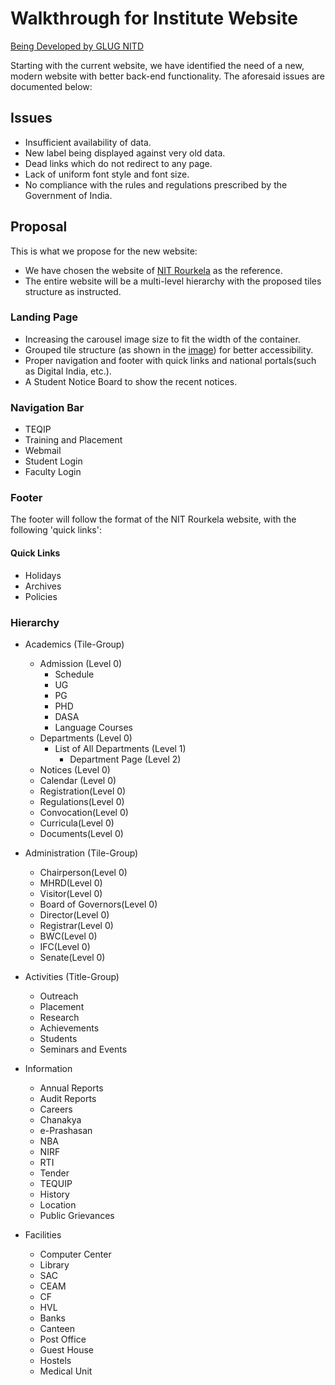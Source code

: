 # Walkthrough for Institute Website

[Being Developed by GLUG NITD](https://nitdgplug.org)

Starting with the current website, we have identified the need of a new, modern website with better back-end functionality. The aforesaid issues are documented below:

## Issues
  * Insufficient availability of data.
  * New label being displayed against very old data.
  * Dead links which do not redirect to any page.
  * Lack of uniform font style and font size.
  * No compliance with the rules and regulations prescribed by the Government of India.

## Proposal

This is what we propose for the new website:

* We have chosen the website of [NIT Rourkela](http://nitrkl.ac.in) as the reference.
* The entire website will be a multi-level hierarchy with the proposed tiles structure as instructed.

### Landing Page

* Increasing the carousel image size to fit the width of the container.
* Grouped tile structure (as shown in the [image](https://drive.google.com/file/d/1IaOwBsMKdhn9FgMMeqTE7BrK5mgGWjf2/view?usp=sharing)) for better accessibility.
* Proper navigation and footer with quick links and national portals(such as Digital India, etc.).
* A Student Notice Board to show the recent notices.

### Navigation Bar

- TEQIP
- Training and Placement
- Webmail
- Student Login
- Faculty Login

### Footer

The footer will follow the format of the NIT Rourkela website, with the following 'quick links':

#### Quick Links

- Holidays
- Archives
- Policies


### Hierarchy

- Academics (Tile-Group)
  - Admission (Level 0)
    - Schedule
    - UG
    - PG
    - PHD
    - DASA
    - Language Courses
  - Departments (Level 0)
    - List of All Departments (Level 1)
      - Department Page (Level 2)
  - Notices (Level 0)
  - Calendar (Level 0)
  - Registration(Level 0)
  - Regulations(Level 0)
  - Convocation(Level 0)
  - Curricula(Level 0)
  - Documents(Level 0)

- Administration (Tile-Group)
  - Chairperson(Level 0)
  - MHRD(Level 0)
  - Visitor(Level 0)
  - Board of Governors(Level 0)
  - Director(Level 0)
  - Registrar(Level 0)
  - BWC(Level 0)
  - IFC(Level 0)
  - Senate(Level 0)

- Activities (Title-Group)
  - Outreach
  - Placement
  - Research
  - Achievements
  - Students
  - Seminars and Events

- Information
  - Annual Reports
  - Audit Reports
  - Careers
  - Chanakya
  - e-Prashasan
  - NBA
  - NIRF
  - RTI
  - Tender
  - TEQUIP
  - History
  - Location
  - Public Grievances

- Facilities
  - Computer Center
  - Library
  - SAC
  - CEAM
  - CF
  - HVL
  - Banks
  - Canteen
  - Post Office
  - Guest House
  - Hostels
  - Medical Unit
